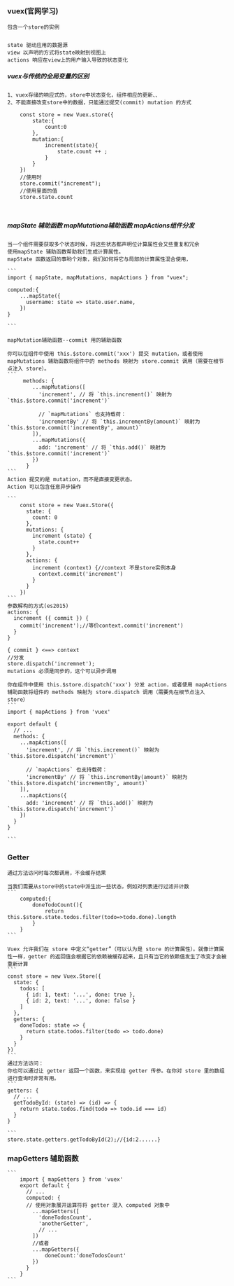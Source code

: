 ### vuex(官网学习)
	包含一个store的实例
##### 
	state 驱动应用的数据源
 	view 以声明的方式将state映射到视图上
 	actions 响应在view上的用户输入导致的状态变化


##### vuex与传统的全局变量的区别
	1、vuex存储的响应式的，store中状态变化，组件相应的更新、、
	2、不能直接改变store中的数据，只能通过提交(commit) mutation 的方式

```
	const store = new Vuex.store({
		state:{
			count:0
		},
		mutation:{
			increment(state){
				state.count ++ ;
			}
		}
	})
	//使用时
	store.commit("increment");
	//使用里面的值
	store.state.count



```

	
##### mapState 辅助函数 mapMutationa辅助函数 mapActions组件分发

	当一个组件需要获取多个状态时候，将这些状态都声明位计算属性会又些重复和冗余
	使用mapState 辅助函数帮助我们生成计算属性。
	mapState 函数返回的事哟个对象，我们如何将它与局部的计算属性混合使用，

	```
	import { mapState, mapMutations, mapActions } from "vuex";

	computed:{
		...mapState({
	      username: state => state.user.name,
	    })
	}
	
	```

	mapMutation辅助函数--commit 用的辅助函数

	你可以在组件中使用 this.$store.commit('xxx') 提交 mutation，或者使用 mapMutations 辅助函数将组件中的 methods 映射为 store.commit 调用（需要在根节点注入 store）。
	```
		 methods: {
		    ...mapMutations([
		      'increment', // 将 `this.increment()` 映射为 `this.$store.commit('increment')`

		      // `mapMutations` 也支持载荷：
		      'incrementBy' // 将 `this.incrementBy(amount)` 映射为 `this.$store.commit('incrementBy', amount)`
		    ]),
		    ...mapMutations({
		      add: 'increment' // 将 `this.add()` 映射为 `this.$store.commit('increment')`
		    })
		  }
	```
	Action 提交的是 mutation，而不是直接变更状态。
	Action 可以包含任意异步操作

	```
		const store = new Vuex.Store({
		  state: {
		    count: 0
		  },
		  mutations: {
		    increment (state) {
		      state.count++
		    }
		  },
		  actions: {
		    increment (context) {//context 不是store实例本身
		      context.commit('increment')
		    }
		  }
		})
	```
	参数解构的方式(es2015)
	actions: {
	  increment ({ commit }) {
	    commit('increment');//等价context.commit('increment')
	  }
	}

	{ commit } <==> context  
	//分发
	store.dispatch('incremnet');
	mutations 必须是同步的，这个可以异步调用

	你在组件中使用 this.$store.dispatch('xxx') 分发 action，或者使用 mapActions 辅助函数将组件的 methods 映射为 store.dispatch 调用（需要先在根节点注入 store）
	```
    import { mapActions } from 'vuex'

	export default {
	  // ...
	  methods: {
	    ...mapActions([
	      'increment', // 将 `this.increment()` 映射为 `this.$store.dispatch('increment')`

	      // `mapActions` 也支持载荷：
	      'incrementBy' // 将 `this.incrementBy(amount)` 映射为 `this.$store.dispatch('incrementBy', amount)`
	    ]),
	    ...mapActions({
	      add: 'increment' // 将 `this.add()` 映射为 `this.$store.dispatch('increment')`
	    })
	  }
	}

	```

### Getter
	通过方法访问时每次都调用，不会缓存结果

	当我们需要从store中的state中派生出一些状态，例如对列表进行过滤并计数
	```
		computed:{
			doneTodoCount(){
				return this.$store.state.todos.filter(todo=>todo.done).length
			}
		}
	```

	Vuex 允许我们在 store 中定义“getter”（可以认为是 store 的计算属性）。就像计算属性一样，getter 的返回值会根据它的依赖被缓存起来，且只有当它的依赖值发生了改变才会被重新计算
	```
	const store = new Vuex.Store({
	  state: {
	    todos: [
	      { id: 1, text: '...', done: true },
	      { id: 2, text: '...', done: false }
	    ]
	  },
	  getters: {
	    doneTodos: state => {
	      return state.todos.filter(todo => todo.done)
	    }
	  }
	})
	```
	通过方法访问：
	你也可以通过让 getter 返回一个函数，来实现给 getter 传参。在你对 store 里的数组进行查询时非常有用。
	```
	getters: {
	  // ...
	  getTodoById: (state) => (id) => {
	    return state.todos.find(todo => todo.id === id)
	  }
	}

	```
	store.state.getters.getTodoById(2);//{id:2......}
### mapGetters 辅助函数
	```
		import { mapGetters } from 'vuex'
		export default {
		  // ...
		  computed: {
		  // 使用对象展开运算符将 getter 混入 computed 对象中
		    ...mapGetters([
		      'doneTodosCount',
		      'anotherGetter',
		      // ...
		    ])
		    //或者
		    ...mapGetters({
		    	doneCount:'doneTodosCount'
		    })
		  }
		}
	```